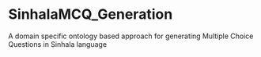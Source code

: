 # SinhalaMCQ_Generation
A domain specific ontology based approach for generating Multiple Choice Questions in Sinhala language
